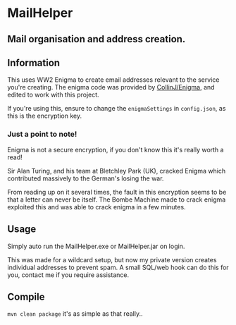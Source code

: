 MailHelper
==========
**Mail organisation and address creation.**
---------------------------------------

Information
-----------

This uses WW2 Enigma to create email addresses relevant to the service you're creating. The enigma code was provided by [CollinJ/Enigma](https://github.com/CollinJ/Enigma), and edited to work with this project.

If you're using this, ensure to change the ``enigmaSettings`` in ``config.json``, as this is the encryption key.

### **Just a point to note!**
Enigma is not a secure encryption, if you don't know this it's really worth a read!
 
Sir Alan Turing, and his team at Bletchley Park (UK), cracked Enigma which contributed massively to the German's losing the war. 

From reading up on it several times, the fault in this encryption seems to be that a letter can never be itself. The Bombe Machine made to crack enigma exploited this and was able to crack enigma in a few minutes.

Usage
-----
Simply auto run the MailHelper.exe or MailHelper.jar on login.

This was made for a wildcard setup, but now my private version creates individual addresses to prevent spam. A small SQL/web hook can do this for you, contact me if you require assistance.

Compile
-------
``mvn clean package`` it's as simple as that really..
